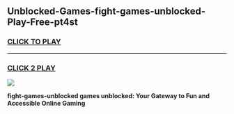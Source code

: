 
## Unblocked-Games-fight-games-unblocked-Play-Free-pt4st
<h3>
<a href="https://premium76.site?title=fight-games-unblocked&ref=21A">CLICK TO PLAY</a></h3>
<hr>

<h3>
<a href="https://premium76.site?title=fight-games-unblocked&ref=21A">CLICK 2 PLAY</a>
  
</h3>

<a href="https://premium76.site?title=fight-games-unblocked&ref=21A"><img src="https://clearcache.store/games.png"></a>


**fight-games-unblocked games unblocked: Your Gateway to Fun and Accessible Online Gaming**
